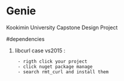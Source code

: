 # Genie
Kookimin University Capstone Design Project


#dependencies

  1. libcurl
    case vs2015 :
        
          - rigth click your project
          - click nuget package manage
          - search rmt_curl and install them
